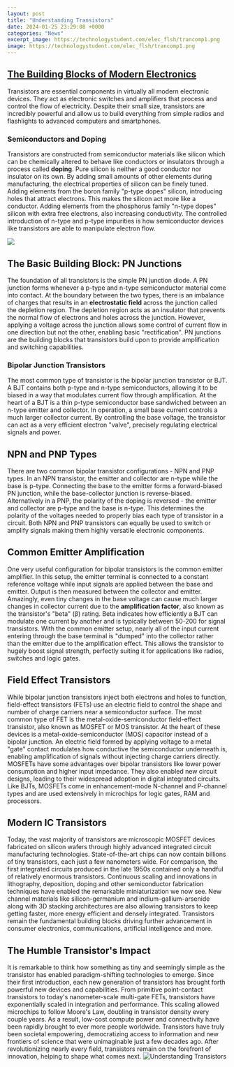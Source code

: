 ```yaml
---
layout: post
title: "Understanding Transistors"
date: 2024-01-25 23:29:08 +0000
categories: "News"
excerpt_image: https://technologystudent.com/elec_flsh/trancomp1.png
image: https://technologystudent.com/elec_flsh/trancomp1.png
---
```


## [The Building Blocks of Modern Electronics](https://store.fi.io.vn/womens-crazy-havanese-lady-dog-lover-v-neck-t-shirt/women&)
Transistors are essential components in virtually all modern electronic devices. They act as electronic switches and amplifiers that process and control the flow of electricity. Despite their small size, transistors are incredibly powerful and allow us to build everything from simple radios and flashlights to advanced computers and smartphones.
### Semiconductors and Doping
Transistors are constructed from semiconductor materials like silicon which can be chemically altered to behave like conductors or insulators through a process called **doping**. Pure silicon is neither a good conductor nor insulator on its own. By adding small amounts of other elements during manufacturing, the electrical properties of silicon can be finely tuned.
Adding elements from the boron family "p-type dopes" silicon, introducing holes that attract electrons. This makes the silicon act more like a conductor. Adding elements from the phosphorus family "n-type dopes" silicon with extra free electrons, also increasing conductivity. The controlled introduction of n-type and p-type impurities is how semiconductor devices like transistors are able to manipulate electron flow.

![](https://cdn.sparkfun.com/assets/learn_tutorials/1/9/3/intro.png)
## **The Basic Building Block: PN Junctions**
The foundation of all transistors is the simple PN junction diode. A PN junction forms whenever a p-type and n-type semiconductor material come into contact. At the boundary between the two types, there is an imbalance of charges that results in an **electrostatic field** across the junction called the depletion region. 
The depletion region acts as an insulator that prevents the normal flow of electrons and holes across the junction. However, applying a voltage across the junction allows some control of current flow in one direction but not the other, enabling basic "rectification". PN junctions are the building blocks that transistors build upon to provide amplification and switching capabilities.
### Bipolar Junction Transistors
The most common type of transistor is the bipolar junction transistor or BJT. A BJT contains both p-type and n-type semiconductors, allowing it to be biased in a way that modulates current flow through amplification. 
At the heart of a BJT is a thin p-type semiconductor base sandwiched between an n-type emitter and collector. In operation, a small base current controls a much larger collector current. By controlling the base voltage, the transistor can act as a very efficient electron "valve", precisely regulating electrical signals and power.
## **NPN and PNP Types**
There are two common bipolar transistor configurations - NPN and PNP types. In an NPN transistor, the emitter and collector are n-type while the base is p-type. Connecting the base to the emitter forms a forward-biased PN junction, while the base-collector junction is reverse-biased. 
Alternatively in a PNP, the polarity of the doping is reversed - the emitter and collector are p-type and the base is n-type. This determines the polarity of the voltages needed to properly bias each type of transistor in a circuit. Both NPN and PNP transistors can equally be used to switch or amplify signals making them highly versatile electronic components.
## **Common Emitter Amplification** 
One very useful configuration for bipolar transistors is the common emitter amplifier. In this setup, the emitter terminal is connected to a constant reference voltage while input signals are applied between the base and emitter. Output is then measured between the collector and emitter.
Amazingly, even tiny changes in the base voltage can cause much larger changes in collector current due to the **amplification factor**, also known as the transistor's "beta" (β) rating. Beta indicates how efficiently a BJT can modulate one current by another and is typically between 50-200 for signal transistors. 
With the common emitter setup, nearly all of the input current entering through the base terminal is "dumped" into the collector rather than the emitter due to the amplification effect. This allows the transistor to hugely boost signal strength, perfectly suiting it for applications like radios, switches and logic gates.
## **Field Effect Transistors**
While bipolar junction transistors inject both electrons and holes to function, field-effect transistors (FETs) use an electric field to control the shape and number of charge carriers near a semiconductor surface. The most common type of FET is the metal-oxide-semiconductor field-effect transistor, also known as MOSFET or MOS transistor.
At the heart of these devices is a metal-oxide-semiconductor (MOS) capacitor instead of a bipolar junction. An electric field formed by applying voltage to a metal "gate" contact modulates how conductive the semiconductor underneath is, enabling amplification of signals without injecting charge carriers directly.
MOSFETs have some advantages over bipolar transistors like lower power consumption and higher input impedance. They also enabled new circuit designs, leading to their widespread adoption in digital integrated circuits. Like BJTs, MOSFETs come in enhancement-mode N-channel and P-channel types and are used extensively in microchips for logic gates, RAM and processors.
## **Modern IC Transistors**  
Today, the vast majority of transistors are microscopic MOSFET devices fabricated on silicon wafers through highly advanced integrated circuit manufacturing technologies. State-of-the-art chips can now contain billions of tiny transistors, each just a few nanometers wide.
For comparison, the first integrated circuits produced in the late 1950s contained only a handful of relatively enormous transistors. Continuous scaling and innovations in lithography, deposition, doping and other semiconductor fabrication techniques have enabled the remarkable miniaturization we now see.
New channel materials like silicon-germanium and indium-gallium-arsenide along with 3D stacking architectures are also allowing transistors to keep getting faster, more energy efficient and densely integrated. Transistors remain the fundamental building blocks driving further advancement in consumer electronics, communications, artificial intelligence and more.
## **The Humble Transistor's Impact**
It is remarkable to think how something as tiny and seemingly simple as the transistor has enabled paradigm-shifting technologies to emerge. Since their first introduction, each new generation of transistors has brought forth powerful new devices and capabilities. From primitive point-contact transistors to today's nanometer-scale multi-gate FETs, transistors have exponentially scaled in integration and performance. 
This scaling allowed microchips to follow Moore's Law, doubling in transistor density every couple years. As a result, low-cost compute power and connectivity have been rapidly brought to ever more people worldwide. Transistors have truly been societal empowering, democratizing access to information and new frontiers of science that were unimaginable just a few decades ago. After revolutionizing nearly every field, transistors remain on the forefront of innovation, helping to shape what comes next.
![Understanding Transistors](https://technologystudent.com/elec_flsh/trancomp1.png)